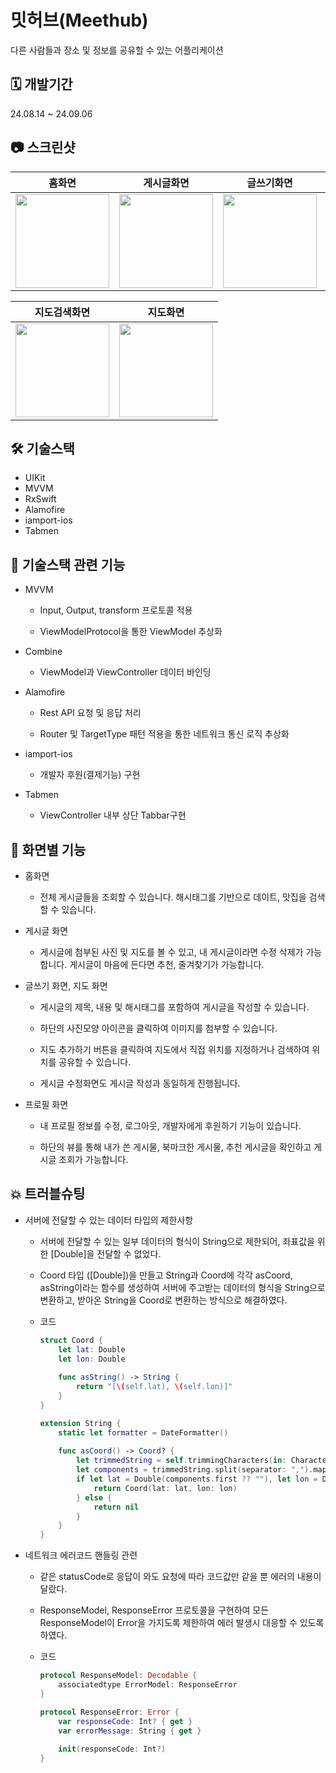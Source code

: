 # 밋허브(Meethub)
다른 사람들과 장소 및 정보를 공유할 수 있는 어플리케이션

## 🗓️ 개발기간

24.08.14 ~ 24.09.06

## 📷 스크린샷

|홈화면|게시글화면|글쓰기화면|프로핋화면|
|:-:|:-:|:-:|:-:|
|<img src="https://github.com/user-attachments/assets/14f9eda0-ff76-4c16-b6c7-8dc49f25ebbf" width="150"/>|<img src="https://github.com/user-attachments/assets/43ef0ffb-1e8a-4077-a76e-dd532113334a" width="150"/>|<img src="https://github.com/user-attachments/assets/4b65a014-21eb-4114-825c-0083e4f53734" width="150"/>|<img src="https://github.com/user-attachments/assets/63d08d63-2d21-4817-8061-ac6c89335837" width="150"/>|

|지도검색화면|지도화면|
|:-:|:-:|
|<img src="https://github.com/user-attachments/assets/9d5043d8-8b90-4d56-9ca2-0a36ef074f0d" width="150"/>|<img src="https://github.com/user-attachments/assets/a92e7edc-f184-477a-b41f-24947dcbf260" width="150"/>|





## 🛠️ 기술스택

* UIKit
* MVVM
* RxSwift
* Alamofire
* iamport-ios
* Tabmen

## 📌 기술스택 관련 기능

* MVVM
  * Input, Output, transform 프로토콜 적용

  * ViewModelProtocol을 통한 ViewModel 추상화

* Combine
  * ViewModel과 ViewController 데이터 바인딩

* Alamofire
  * Rest API 요청 및 응답 처리
    
  * Router 및 TargetType 패턴 적용을 통한 네트워크 통신 로직 추상화

* iamport-ios
  * 개발자 후원(결제기능) 구현

* Tabmen
  * ViewController 내부 상단 Tabbar구현

## 📱 화면별 기능

* 홈화면
  - 전체 게시글들을 조회할 수 있습니다. 해시태그를 기반으로 데이트, 맛집을 검색할 수 있습니다.

* 게시글 화면
  - 게시글에 첨부된 사진 및 지도를 볼 수 있고, 내 게시글이라면 수정 삭제가 가능합니다. 게시글이 마음에 든다면 추천, 줄겨찾기가 가능합니다.

* 글쓰기 화면, 지도 화면

  - 게시글의 제목, 내용 및 해시태그를 포함하여 게시글을 작성할 수 있습니다.
  
  - 하단의 사진모양 아이콘을 클릭하여 이미지를 첨부할 수 있습니다.
    
  - 지도 추가하기 버튼을 클릭하여 지도에서 직접 위치를 지정하거나 검색하여 위치를 공유할 수 있습니다.
    
  - 게시글 수정화면도 게시글 작성과 동일하게 진행됩니다.

* 프로필 화면
  - 내 프로필 정보를 수정, 로그아웃, 개발자에게 후원하기 기능이 있습니다.
    
  - 하단의 뷰를 통해 내가 쓴 게시물, 북마크한 게시물, 추천 게시글을 확인하고 게시글 조회가 가능합니다.

## 💥 트러블슈팅

* 서버에 전달할 수 있는 데이터 타입의 제한사항

  - 서버에 전달할 수 있는 일부 데이터의 형식이 String으로 제한되어, 좌표값을 위한 [Double]을 전달할 수 없었다.

  - Coord 타입 ([Double])을 만들고 String과 Coord에 각각 asCoord, asString이라는 함수를 생성하여 서버에 주고받는 데이터의 형식을 String으로 변환하고, 받아온 String을 Coord로 변환하는 방식으로 해결하였다.

  - 코드
    
    ```swift
    struct Coord {
        let lat: Double
        let lon: Double
        
        func asString() -> String {
            return "[\(self.lat), \(self.lon)]"
        }
    }
    
    extension String {
        static let formatter = DateFormatter()
        
        func asCoord() -> Coord? {
            let trimmedString = self.trimmingCharacters(in: CharacterSet(charactersIn: "[]"))
            let components = trimmedString.split(separator: ",").map { $0.trimmingCharacters(in: .whitespaces) }
            if let lat = Double(components.first ?? ""), let lon = Double(components.last ?? "") {
                return Coord(lat: lat, lon: lon)
            } else {
                return nil
            }
        }
    }
    ```
* 네트워크 에러코드 핸들링 관련

  - 같은 statusCode로 응답이 와도 요청에 따라 코드값만 같을 뿐 에러의 내용이 달랐다.

  - ResponseModel, ResponseError 프로토콜을 구현하여 모든 ResponseModel이 Error을 가지도록 제한하여 에러 발생시 대응할 수 있도록 하였다.
    
  - 코드
 
    ```swift
    protocol ResponseModel: Decodable {
        associatedtype ErrorModel: ResponseError
    }
    
    protocol ResponseError: Error {
        var responseCode: Int? { get }
        var errorMessage: String { get }
        
        init(responseCode: Int?)
    }
    ```
